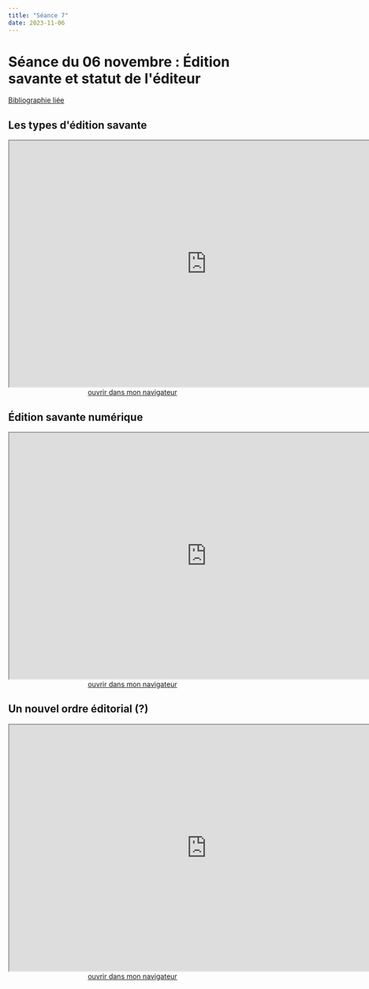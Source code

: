 ```yaml
--- 
title: "Séance 7"
date: 2023-11-06
---
```


# Séance du 06 novembre : Édition savante et statut de l'éditeur

[Bibliographie liée](https://www.zotero.org/groups/5124082/fra3826-a2023/collections/FKKRGEDR)

## Les types d'édition savante

<iframe src="https://mmellet.github.io/Enseignement-FRA3826_2023/slides/Seance-7-1.html" title="description"  height="500" width="800" allowfullscreen="allowfullscreen"></iframe>

<div style="text-align:center">
<a href="https://mmellet.github.io/Enseignement-FRA3826_2023/slides/Seance-7-1.html" target="_blank">ouvrir dans mon navigateur</a>
</div>

## Édition savante numérique

<iframe src="https://mmellet.github.io/Enseignement-FRA3826_2023/slides/Seance-7-2.html" title="description"  height="500" width="800" allowfullscreen="allowfullscreen"></iframe>


<div style="text-align:center">
<a href="https://mmellet.github.io/Enseignement-FRA3826_2023/slides/Seance-7-2.html" target="_blank">ouvrir dans mon navigateur</a>
</div>


## Un nouvel ordre éditorial (?)

<iframe src="https://mmellet.github.io/Enseignement-FRA3826_2023/slides/Seance-7-3.html" title="description"  height="500" width="800" allowfullscreen="allowfullscreen"></iframe>


<div style="text-align:center">
<a href="https://mmellet.github.io/Enseignement-FRA3826_2023/slides/Seance-7-3.html" target="_blank">ouvrir dans mon navigateur</a>
</div>

